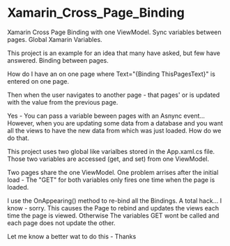 # Xamarin_Cross_Page_Binding
Xamarin Cross Page Binding with one ViewModel. Sync variables between pages. Global Xamarin Variables.

This project is an example for an idea that many have asked, but few have answered.  Binding between pages.

How do I have an <Entry> on one page where Text="{Binding ThisPagesText}" is entered on one page.
  <Entry x:Name="MainEntry" Text="{Binding ThisPagesText, Mode=TwoWay}"></Entry>
  <Label Text="{Binding ThisPagesText}" />
  
  Then when the user navigates to another page - that pages' <Entry> or <Label> is updated with the value from the previous page.
    <Entry x:Name="SecondEntry" Text="{Binding ThisPagesText, Mode=TwoWay}"></Entry>
    <Label Text="{Binding ThisPagesText}" />
  
  Yes - You can pass a variable beween pages with an Asnync event... However,  when you are updating some data from a database and you want all the views
  to have the new data from which was just loaded.  How do we do that.  
  
  This project uses two global like varialbes stored in the App.xaml.cs file.  
  Those two variables are accessed (get, and set) from one ViewModel.
  
  Two pages share the one ViewModel.  One problem arrises after the initial load - The "GET" for both variables only fires one time when the page is loaded.  
  
  I use the OnAppearing() method to re-bind all the Bindings. A total hack... I know - sorry.  This causes the Page to rebind and updates the views each time the page is viewed.
  Otherwise The variables GET wont be called and each page does not update the other.
  
  Let me know a better wat to do this - Thanks
  
